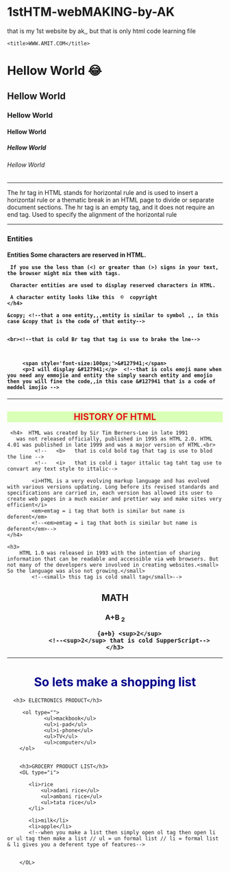 # 1stHTM-webMAKING-by-AK
that is my 1st website by ak,, but that is only html code learning file


<!DOCTYPE html>
<html lang="en">
<head>

    <title>WWW.AMIT.COM</title>
</head>
<body>
    <h1> Hellow World 	&#128514;  </h1> <!--that H1,H2,H3,H4,H5,H6 there is 6 headding tags/////AND &#128514;  that is code of emojie  -->
    <h2> Hellow World </h2>
    <h3> Hellow World </h3>    
    <h4> Hellow World </h4>
    <h5> Hellow World </h5>
    <h6> Hellow World </h6>
<hr>The hr tag in HTML stands for horizontal rule and is used to insert a horizontal rule or a thematic break in an HTML page to divide or separate document sections. The hr tag is an empty tag, and it does not require an end tag. Used to specify the alignment of the horizontal rule <hr>
<h3> Entities
    <h4>Entities
        Some characters are reserved in HTML.

     If you use the less than (<) or greater than (>) signs in your text, the browser might mix them with tags.

     Character entities are used to display reserved characters in HTML.

     A character entity looks like this  ©	copyright
    </h4> 

    &copy; <!--that a one entity,,,entity is similar to symbol ,, in this case &copy that is the code of that entity-->


    <br><!--that is cold Br tag that tag is use to brake the lne-->



         <span style='font-size:100px;'>&#127941;</span>
         <p>I will display &#127941;</p>  <!--that is cols emoji mane when you need any emmojie and entity the simply search entity and emojio then you will fine the code,,in this case &#127941 that is a code of meddel imojio -->
</h3>


----------------------------------

  <h2 style="text-align: center; color: rgb(228, 21, 21); background-color: rgb(218, 255, 183);">HISTORY OF HTML
  </h2>

     <h4>  HTML was created by Sir Tim Berners-Lee in late 1991 
       was not released officially, published in 1995 as HTML 2.0. HTML 4.01 was published in late 1999 and was a major version of HTML.<br>
             <!--   <b>   that is cold bold tag that tag is use to blod the line -->
             <!--   <i>   that is cold i tagor ittalic tag taht tag use to convart any text style to ittalic-->

            <i>HTML is a very evolving markup language and has evolved with various versions updating. Long before its revised standards and specifications are carried in, each version has allowed its user to create web pages in a much easier and prettier way and make sites very efficient</i>
            <em>emtag = i tag that both is similar but name is deferent</em>
            <!--<em>emtag = i tag that both is similar but name is deferent</em>-->
    </h4> 

    <h3>
        HTML 1.0 was released in 1993 with the intention of sharing information that can be readable and accessible via web browsers. But not many of the developers were involved in creating websites.<small> So the language was also not growing.</small> 
            <!--<small> this tag is cold small tag</small>-->
   </h3>


   <h2 style="text-align: center;"> MATH </h2>
          <h3 style="text-align: center;"> A+B <sub>2</sub> <br>
            <!--<sub>2</sub> that is cold SUBSCRIPT-->

            {a+b} <sup>2</sup>
            <!--<sup>2</sup> that is cold SupperScript-->
    </h3>
<hr>


<h1 style="text-align: center;color: darkblue;">So lets make a shopping list </h1>


      <h3> ELECTRONICS PRODUCT</h3>

         <ol type="">   
                <ul>mackbook</ul>
                <ul>i-pad</ul>
                <ul>i-phone</ul>
                <ul>TV</ul>
                <ul>computer</ul>
        </ol>


        <h3>GROCERY PRODUCT LIST</h3>
        <OL type="i">

           <li>rice
               <ul>adani rice</ul>
               <ul>ambani rice</ul>
               <ul>tata rice</ul>
           </li>

           <li>milk</li>
           <li>apple</li>
           <!--when you make a list then simply open ol tag then open li or ul tag then make a list // ul = un formal list // li = formal list & li gives you a deferent type of features-->


        </OL>























</body>
</html> 

